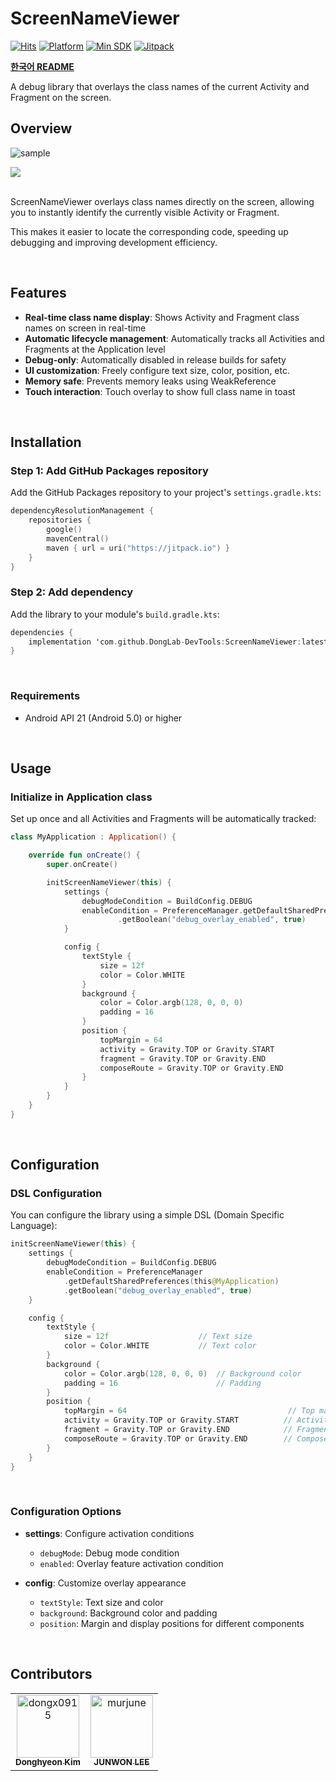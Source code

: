 # ScreenNameViewer
[![Hits](https://myhits.vercel.app/api/hit/https%3A%2F%2Fgithub.com%2FDongLab-DevTools%2FScreenNameViewer%3Ftab%3Dreadme-ov-file?color=blue&label=hits&size=small)](https://myhits.vercel.app)
[![Platform](https://img.shields.io/badge/platform-Android-3DDC84?style=flat-square&logo=android)](https://developer.android.com)
[![Min SDK](https://img.shields.io/badge/min%20sdk-21-green?style=flat-square)](https://developer.android.com)
[![Jitpack](https://jitpack.io/v/DongLab-DevTools/ScreenNameViewer.svg)](https://jitpack.io/#DongLab-DevTools/ScreenNameViewer)

**[한국어 README](./README_ko.md)**

A debug library that overlays the class names of the current Activity and Fragment on the screen.

## Overview

![sample](https://github.com/DongLab-DevTools/ScreenNameViewer-For-Compose/blob/3de0c47959bfd8fe8bdb7d21a96d9f23b0137794/.github/docs/images/screennameviewer-exmaple.png)

<a href="https://github.com/DongLab-DevTools/ScreenNameViewer-For-Compose">
	<img src="https://github.com/DongLab-DevTools/ScreenNameViewer/blob/326eb76dc23e4f806c200e67598311ab7271ab59/.github/images/screen_name_viewer_link_thumb_compose_en.png"/>
</a>

<br>
<br>

ScreenNameViewer overlays class names directly on the screen, allowing you to instantly identify the currently visible Activity or Fragment.

This makes it easier to locate the corresponding code, speeding up debugging and improving development efficiency.

<br>

## Features

- **Real-time class name display**: Shows Activity and Fragment class names on screen in real-time
- **Automatic lifecycle management**: Automatically tracks all Activities and Fragments at the Application level
- **Debug-only**: Automatically disabled in release builds for safety
- **UI customization**: Freely configure text size, color, position, etc.
- **Memory safe**: Prevents memory leaks using WeakReference
- **Touch interaction**: Touch overlay to show full class name in toast

<br>

## Installation

### Step 1: Add GitHub Packages repository

Add the GitHub Packages repository to your project's `settings.gradle.kts`:

```kotlin
dependencyResolutionManagement {
    repositories {
        google()
        mavenCentral()
		maven { url = uri("https://jitpack.io") }
    }
}
```

### Step 2: Add dependency

Add the library to your module's `build.gradle.kts`:

```kotlin
dependencies {
    implementation 'com.github.DongLab-DevTools:ScreenNameViewer:latestVersion'
}
```

<br>

### Requirements
- Android API 21 (Android 5.0) or higher

<br>

## Usage

### Initialize in Application class

Set up once and all Activities and Fragments will be automatically tracked:

```kotlin
class MyApplication : Application() {

    override fun onCreate() {
        super.onCreate()

        initScreenNameViewer(this) {
            settings {
                debugModeCondition = BuildConfig.DEBUG
                enableCondition = PreferenceManager.getDefaultSharedPreferences(this@MyApplication)
                        .getBoolean("debug_overlay_enabled", true)
            }

            config {
                textStyle {
                    size = 12f
                    color = Color.WHITE
                }
                background {
                    color = Color.argb(128, 0, 0, 0)
                    padding = 16
                }
                position {
                    topMargin = 64
                    activity = Gravity.TOP or Gravity.START
                    fragment = Gravity.TOP or Gravity.END
                    composeRoute = Gravity.TOP or Gravity.END
                }
            }
        }
    }
}
```

<br>


## Configuration

### DSL Configuration

You can configure the library using a simple DSL (Domain Specific Language):

```kotlin
initScreenNameViewer(this) {
    settings {
        debugModeCondition = BuildConfig.DEBUG
        enableCondition = PreferenceManager
            .getDefaultSharedPreferences(this@MyApplication)
            .getBoolean("debug_overlay_enabled", true)
    }

    config {
        textStyle {
            size = 12f                    // Text size
            color = Color.WHITE           // Text color
        }
        background {
            color = Color.argb(128, 0, 0, 0)  // Background color
            padding = 16                      // Padding
        }
        position {
            topMargin = 64                                    // Top margin
            activity = Gravity.TOP or Gravity.START          // Activity display position
            fragment = Gravity.TOP or Gravity.END            // Fragment display position
            composeRoute = Gravity.TOP or Gravity.END        // Compose Route display position
        }
    }
}
```

<br>

### Configuration Options

- **settings**: Configure activation conditions
  - `debugMode`: Debug mode condition
  - `enabled`: Overlay feature activation condition

- **config**: Customize overlay appearance
  - `textStyle`: Text size and color
  - `background`: Background color and padding
  - `position`: Margin and display positions for different components

<br>

## Contributors

<!-- readme: collaborators,contributors -start -->
<table>
    <tbody>
        <tr>
            <td align="center">
                <a href="https://github.com/dongx0915">
                    <img src="https://avatars.githubusercontent.com/u/63500239?v=4" width="100;" alt="dongx0915"/>
                    <br />
                    <sub><b>Donghyeon Kim</b></sub>
                </a>
            </td>
            <td align="center">
                <a href="https://github.com/murjune">
                    <img src="https://avatars.githubusercontent.com/u/87055456?v=4" width="100;" alt="murjune"/>
                    <br />
                    <sub><b>JUNWON LEE</b></sub>
                </a>
            </td>
        </tr>
    <tbody>
</table>
<!-- readme: collaborators,contributors -end -->
